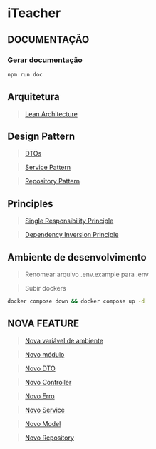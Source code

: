 # iTeacher

## DOCUMENTAÇÃO

### Gerar documentação
```bash
npm run doc
```
## Arquitetura

 > [Lean Architecture](./docs/concepts/lean-architecture.md)

 ## Design Pattern
 > [DTOs](./docs/concepts/dtos.md)

 > [Service Pattern](./docs/concepts/service-pattern.md)

 > [Repository Pattern](./docs/concepts/repository-pattern.md)


## Principles
> [Single Responsibility Principle](./docs/concepts/single-responsibility-principle.md)

>[Dependency Inversion Principle](./docs/concepts/dependency-inversion-principle.md) 

## Ambiente de desenvolvimento

> Renomear arquivo .env.example para .env

> Subir dockers 
```bash
docker compose down && docker compose up -d
```

## NOVA FEATURE
>[Nova variável de ambiente](./docs/how-to-make/environment-variables.md) 

>[Novo módulo](./docs/how-to-make/new-module.md)

>[Novo DTO](./docs/how-to-make/new-dto.md)

>[Novo Controller](./docs/how-to-make/new-controller.md) 

>[Novo Erro](./docs/how-to-make/new-service.md)

>[Novo Service](./docs/how-to-make/new-service.md)

>[Novo Model](./docs/how-to-make/new-model.md)

>[Novo Repository](./docs/how-to-make/new-repository.md) 




